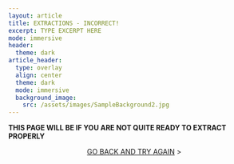 ```yaml
---
layout: article
title: EXTRACTIONS - INCORRECT!
excerpt: TYPE EXCERPT HERE
mode: immersive
header:
  theme: dark
article_header:
  type: overlay
  align: center
  theme: dark
  mode: immersive
  background_image:
    src: /assets/images/SampleBackground2.jpg
---
```


**THIS PAGE WILL BE IF YOU ARE NOT QUITE READY TO EXTRACT PROPERLY**


<p align="center">
<a class="button button--outline-primary button--pill" href="Supplies1">GO BACK AND TRY AGAIN</a> ></p>